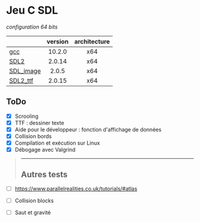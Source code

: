 # Jeu C SDL

*configuration 64 bits*

||version|architecture
-|:-:|:-:
[gcc](http://winlibs.com/)|10.2.0|x64
[SDL2](https://www.libsdl.org/download-2.0.php)|2.0.14|x64
[SDL_image](https://www.libsdl.org/projects/SDL_image/release/SDL2_image-devel-2.0.5-mingw.tar.gz)|2.0.5|x64
[SDL2_ttf](http://www.libsdl.org/projects/SDL_ttf/)|2.0.15|x64

## ToDo
+ [X] Scrooling
+ [X] TTF : dessiner texte
+ [X] Aide pour le développeur : fonction d'affichage de données
+ [X] Collision bords
+ [X] Compilation et exécution sur Linux
+ [X] Débogage avec Valgrind

> -----------------
> Autres tests
> -----------------

+ [ ] https://www.parallelrealities.co.uk/tutorials/#atlas

+ [ ] Collision blocks
+ [ ] Saut et gravité